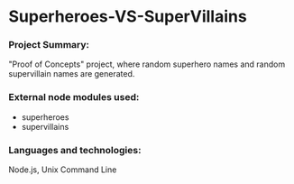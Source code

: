 # Superheroes-VS-SuperVillains
### Project Summary:
"Proof of Concepts" project, where random superhero names and random supervillain names are generated.
### External node modules used:
- superheroes
- supervillains
### Languages and technologies:
Node.js, Unix Command Line
